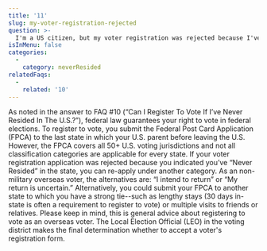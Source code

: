 ```yaml
---
title: '11'
slug: my-voter-registration-rejected
question: >-
  I'm a US citizen, but my voter registration was rejected because I've never resided in the US. What can I do?
isInMenu: false
categories:
  - 
    category: neverResided
relatedFaqs:
  - 
    related: '10'
---
```

As noted in the answer to FAQ #10 (“Can I Register To Vote If I’ve Never Resided In The U.S.?”), federal law guarantees your right to vote in federal elections. To register to vote, you submit the Federal Post Card Application (FPCA) to the last state in which your U.S. parent before leaving the U.S. However, the FPCA covers all 50+ U.S. voting jurisdictions and not all classification categories are applicable for every state. If your voter registration application was rejected because you indicated you’ve “Never Resided” in the state, you can re-apply under another category. As an non-military overseas voter, the alternatives are: “I intend to return” or “My return is uncertain.” Alternatively, you could submit your FPCA to another state to which you have a strong tie--such as lengthy stays (30 days in-state is often a requirement to register to vote) or multiple visits to friends or relatives. Please keep in mind, this is general advice about registering to vote as an overseas voter. The Local Election Official (LEO) in the voting district makes the final determination whether to accept a voter's registration form.